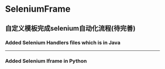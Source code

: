 # SeleniumFrame
自定义模板完成selenium自动化流程(待完善)
---
### Added Selenium Handlers files which is in Java 
---
### Added Selenium Iframe in Python 
